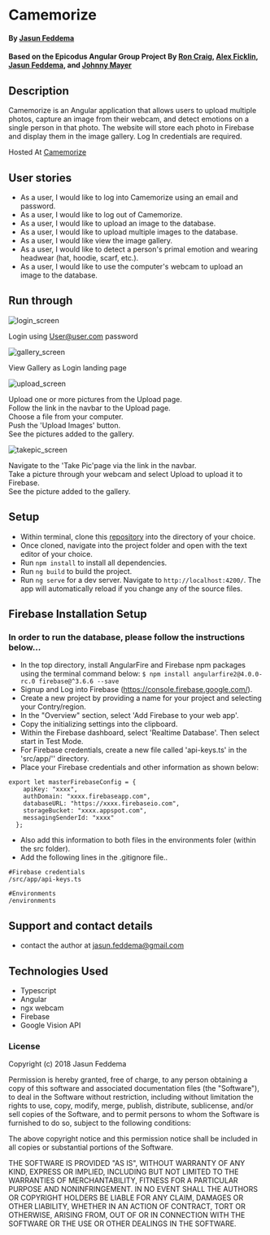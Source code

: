 # Camemorize

#### By [Jasun Feddema](https://github.com/jaybojaybojaybo)

#### Based on the Epicodus Angular Group Project By [Ron Craig](https://github.com/r-craig73), [Alex Ficklin](https://github.com/AlexFicklin), [Jasun Feddema](https://github.com/jaybojaybojaybo), and [Johnny Mayer](https://github.com/johnnymayer)

## Description

Camemorize is an Angular application that allows users to upload multiple photos, capture an image from their webcam, and detect emotions on a single person in that photo. The website will store each photo in Firebase and display them in the image gallery. Log In credentials are required.

Hosted At [Camemorize](https://camemorize-f34d2.firebaseapp.com)

## User stories
* As a user, I would like to log into Camemorize using an email and password.
* As a user, I would like to log out of Camemorize.
* As a user, I would like to upload an image to the database.
* As a user, I would like to upload multiple images to the database.
* As a user, I would like view the image gallery.
* As a user, I would like to detect a person's primal emotion and wearing headwear (hat, hoodie, scarf, etc.).
* As a user, I would like to use the computer's webcam to upload an image to the database.


## Run through

![login_screen](src/assets/images/Camemorize_Login.PNG)

Login using User@user.com password   

![gallery_screen](src/assets/images/Camemorize_Login.PNG)

View Gallery as Login landing page   

![upload_screen](src/assets/images/Camemorize_Upload.PNG)

Upload one or more pictures from the Upload page.   
Follow the link in the navbar to the Upload page.   
Choose a file from your computer.   
Push the 'Upload Images' button.   
See the pictures added to the gallery.   

![takepic_screen](src/assets/images/Camemorize_TakePic.PNG)

Navigate to the 'Take Pic'page via the link in the navbar.   
Take a picture through your webcam and select Upload to upload it to Firebase.   
See the picture added to the gallery.   

## Setup

* Within terminal, clone this [repository](https://github.com/jaybojaybojaybo/Camemorize-Gallery) into the directory of your choice.
* Once cloned, navigate into the project folder and open with the text editor of your choice.
* Run `npm install` to install all dependencies.
* Run `ng build` to build the project. 
* Run `ng serve` for a dev server. Navigate to `http://localhost:4200/`. The app will automatically reload if you change any of the source files.

## Firebase Installation Setup
### In order to run the database, please follow the instructions below...
* In the top directory, install AngularFire and Firebase npm packages using the terminal command below:
`$ npm install angularfire2@4.0.0-rc.0 firebase@^3.6.6 --save`
* Signup and Log into Firebase (https://console.firebase.google.com/).
* Create a new project by providing a name for your project and selecting your Contry/region.
* In the "Overview" section, select 'Add Firebase to your web app'.
* Copy the initializing settings into the clipboard.
* Within the Firebase dashboard, select 'Realtime Database'.  Then select start in Test Mode.
* For Firebase credentials, create a new file called 'api-keys.ts' in the 'src/app/'' directory.
* Place your Firebase credentials and other information as shown below:
```
export let masterFirebaseConfig = {
    apiKey: "xxxx",
    authDomain: "xxxx.firebaseapp.com",
    databaseURL: "https://xxxx.firebaseio.com",
    storageBucket: "xxxx.appspot.com",
    messagingSenderId: "xxxx"
  };
```
* Also add this information to both files in the environments foler (within the src folder).
* Add the following lines in the .gitignore file..
```
#Firebase credentials
/src/app/api-keys.ts

#Environments
/environments
```

## Support and contact details

* contact the author at jasun.feddema@gmail.com

## Technologies Used

* Typescript
* Angular
* ngx webcam
* Firebase
* Google Vision API

### License

Copyright (c) 2018 Jasun Feddema

Permission is hereby granted, free of charge, to any person obtaining a copy of this software and associated documentation files (the "Software"), to deal in the Software without restriction, including without limitation the rights to use, copy, modify, merge, publish, distribute, sublicense, and/or sell copies of the Software, and to permit persons to whom the Software is furnished to do so, subject to the following conditions:

The above copyright notice and this permission notice shall be included in all copies or substantial portions of the Software.

THE SOFTWARE IS PROVIDED "AS IS", WITHOUT WARRANTY OF ANY KIND, EXPRESS OR IMPLIED, INCLUDING BUT NOT LIMITED TO THE WARRANTIES OF MERCHANTABILITY, FITNESS FOR A PARTICULAR PURPOSE AND NONINFRINGEMENT. IN NO EVENT SHALL THE AUTHORS OR COPYRIGHT HOLDERS BE LIABLE FOR ANY CLAIM, DAMAGES OR OTHER LIABILITY, WHETHER IN AN ACTION OF CONTRACT, TORT OR OTHERWISE, ARISING FROM, OUT OF OR IN CONNECTION WITH THE SOFTWARE OR THE USE OR OTHER DEALINGS IN THE SOFTWARE.